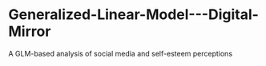 # Generalized-Linear-Model---Digital-Mirror
A GLM-based analysis of social media and self-esteem perceptions

